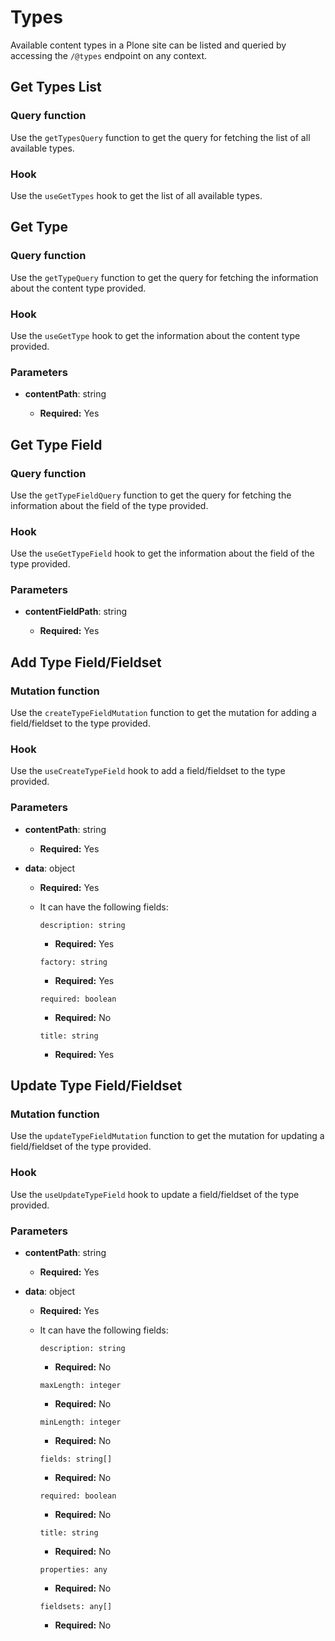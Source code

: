 # Types

Available content types in a Plone site can be listed and queried by accessing the `/@types` endpoint on any context.

## Get Types List

### Query function

Use the `getTypesQuery` function to get the query for fetching the list of all available types.

### Hook

Use the `useGetTypes` hook to get the list of all available types.

## Get Type

### Query function

Use the `getTypeQuery` function to get the query for fetching the information about the content type provided.

### Hook

Use the `useGetType` hook to get the information about the content type provided.

### Parameters

- **contentPath**: string

  - **Required:** Yes

## Get Type Field

### Query function

Use the `getTypeFieldQuery` function to get the query for fetching the information about the field of the type provided.

### Hook

Use the `useGetTypeField` hook to get the information about the field of the type provided.

### Parameters

- **contentFieldPath**: string

  - **Required:** Yes

## Add Type Field/Fieldset

### Mutation function

Use the `createTypeFieldMutation` function to get the mutation for adding a field/fieldset to the type provided.

### Hook

Use the `useCreateTypeField` hook to add a field/fieldset to the type provided.

### Parameters

- **contentPath**: string

  - **Required:** Yes

- **data**: object

  - **Required:** Yes
  - It can have the following fields:

    `description: string`

    - **Required:** Yes

    `factory: string`

    - **Required:** Yes

    `required: boolean`

    - **Required:** No

    `title: string`

    - **Required:** Yes

## Update Type Field/Fieldset

### Mutation function

Use the `updateTypeFieldMutation` function to get the mutation for updating a field/fieldset of the type provided.

### Hook

Use the `useUpdateTypeField` hook to update a field/fieldset of the type provided.

### Parameters

- **contentPath**: string

  - **Required:** Yes

- **data**: object

  - **Required:** Yes
  - It can have the following fields:

    `description: string`

    - **Required:** No

    `maxLength: integer`

    - **Required:** No

    `minLength: integer`

    - **Required:** No

    `fields: string[]`

    - **Required:** No

    `required: boolean`

    - **Required:** No

    `title: string`

    - **Required:** No

    `properties: any`

    - **Required:** No

    `fieldsets: any[]`

    - **Required:** No

